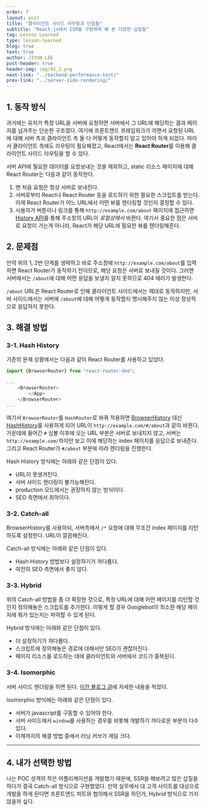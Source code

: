 ```yaml
---
order: 7
layout: post
title: "클라이언트 사이드 라우팅과 단점들"
subtitle: "React.js에서 CSR를 구현하며 해 본 다양한 삽질들"
tag: Lesson Learned
type: lesson-learned
blog: true
text: true
author: JIYUN LEE
post-header: true
header-img: img/01_2.png
next-link: "../backend-performance-test/"
prev-link: "../server-side-rendering/"
---
```


## 1. 동작 방식

과거에는 유저가 특정 URL을 서버에 요청하면 서버에서 그 URL에 해당하는 결과 페이지를 넘겨주는 단순한 구조였다. 여기에 프론트엔드 프레임워크가 끼면서 요청된 URL에 대해 서버 측과 클라이언트 측 둘 다 어떻게 동작할지 알고 있어야 하게 되었다. 따라서 클라이언트 측에도 라우팅이 필요해졌고, React에서는 **React Router**를 이용해 클라이언트 사이드 라우팅을 할 수 있다.

서버 API에 필요한 데이터를 요청보내는 것을 제외하고, static 리소스 페이지에 대해 React Router는 다음과 같이 동작한다.

1. 맨 처음 요청은 항상 서버로 보내진다.
2. 서버로부터 React나 React Router 등을 로드하기 위한 필요한 스크립트를 받는다. 이제 React Router가 어느 URL에서 어떤 뷰를 렌더링할 것인지 결정할 수 있다.
3. 사용자가 버튼이나 링크를 통해 `http://example.com/about` 페이지에 접근하면 [History API](https://developer.mozilla.org/en-US/docs/Web/API/History_API#Adding_and_modifying_history_entries)를 통해 주소창의 URL이 *로컬상에서* 바뀐다. 여기서 중요한 점은 서버로 요청이 가는게 아니라, React가 해당 URL에 필요한 뷰를 렌더링해준다.

## 2. 문제점

만약 위의 1, 2번 단계를 생략하고 바로 주소창에 `http://example.com/about`를 입력하면 React Router가 동작하기 전이므로, 해당 요청은 서버로 보내질 것이다. 그러면 서버에서는 `/about`에 대해 어떤 응답을 보낼지 알지 못하므로 404 에러가 발생한다.

`/about` URL은 React Router로 인해 클라이언트 사이드에서는 제대로 동작하지만, 서버 사이드에서는 서버에 `/about`에 대해 어떻게 동작할지 명시해주지 않는 이상 정상적으로 응답하지 못한다.

## 3. 해결 방법

### 3-1. Hash History

기존의 문제 상황에서는 다음과 같이 React Router를 사용하고 있었다.

```js
import {BrowserRouter} from "react-router-dom";

...
    <BrowserRouter>
        </App>
    </BrowserRouter>
...
```

여기서 `BrowserRouter`를 `HashRouter`로 바꿔 적용하면 [BrowserHistory](https://github.com/jintoppy/react-training/blob/master/basic/node_modules/react-router/docs/guides/Histories.md#browserhistory) 대신 [HashHistory](https://github.com/jintoppy/react-training/blob/master/basic/node_modules/react-router/docs/guides/Histories.md#hashhistory)를 사용하게 되어 URL이 `http://example.com/#/about`과 같이 바뀐다. 가운데에 들어간 `#` 심볼 이후에 오는 URL 부분은 서버로 보내지지 않고, 서버는 `http://example.com/`까지만 보고 이에 해당하는 index 페이지를 응답으로 보내준다. 그리고 React Router가 `#/about` 부분에 따라 렌더링을 진행한다.

Hash History 방식에는 아래와 같은 단점이 있다.

- URL이 못생겨진다.
- 서버 사이드 렌더링이 불가능해진다.
- production 모드에서는 권장하지 않는 방식이다.
- SEO 측면에서 최악이다. 

### 3-2.  Catch-all

BrowserHistory를 사용하되, 서버측에서 `/*` 요청에 대해 무조건 index 페이지를 리턴하도록 설정한다. URL이 깔끔해진다.

Catch-all 방식에는 아래와 같은 단점이 있다.

- Hash History 방법보다 설정하기가 까다롭다.
- 여전히 SEO 측면에서 좋지 않다.

### 3-3. Hybrid

위의 Catch-all 방법을 좀 더 확장한 것으로, 특정 URL에 대해 어떤 페이지를 리턴할 것인지 정의해놓은 스크립트를 추가한다. 이렇게 할 경우 Googlebot이 최소한 해당 페이지에 뭐가 있는지는 파악할 수 있게 된다.

Hybrid 방식에는 아래와 같은 단점이 있다.

- 더 설정하기가 까다롭다.
- 스크립트에 정의해놓은 경로에 대해서만 SEO가 괜찮아진다.
- 페이지 리소스를 로드하는 데에 클라이언트와 서버에서 코드가 중복된다.

### 3-4. Isomorphic

서버 사이드 렌더링을 하면 된다. [이전 블로그 글](../server-side-rendering/)에 자세한 내용을 적었다.

Isomorphic 방식에는 아래와 같은 단점이 있다.

- 서버가 javascript를 구동할 수 있어야 한다.
- 서버 사이드에서 `window`를 사용하는 경우를 비롯해 개발하기 까다로운 부분이 다수 있다.
- 이제까지의 해결 방법 중에서 러닝 커브가 제일 크다.

---

## 4. 내가 선택한 방법

나는 POC 성격의 작은 어플리케이션을 개발했기 때문에, SSR을 해보려고 많은 삽질을 하다가 결국 Catch-all 방식으로 구현했었다. 만약 실무에서 대 고객 사이트를 대상으로 개발을 하게 된다면 프론트엔드 파트와 협의해서 SSR을 하던가, Hybrid 방식으로 가지 않을까 싶다.